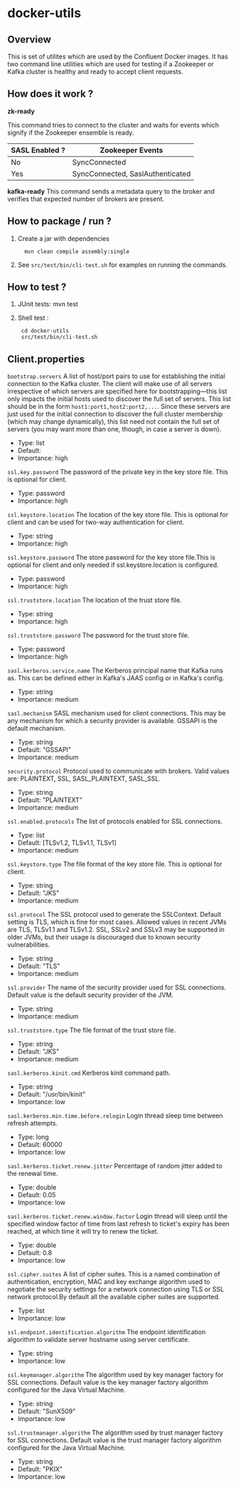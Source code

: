 # docker-utils

## Overview

This is set of utilites which are used by the Confluent Docker images. It has two command line utilities which are used for testing if a Zookeeper or Kafka cluster is healthy and ready to accept client requests.


## How does it work ?

**zk-ready**

This command tries to connect to the cluster and waits for events which signify if the Zookeeper ensemble is ready.

| SASL Enabled ?   | Zookeeper Events   |
|---|---|
| No  | SyncConnected  |
| Yes  |SyncConnected, SaslAuthenticated  |

**kafka-ready**
This command sends a metadata query to the broker and verifies that expected number of brokers are present.


## How to package / run ?

1. Create a jar with dependencies

		 mvn clean compile assembly:single

2. See `src/test/bin/cli-test.sh` for examples on running the commands.

## How to test ?

1. JUnit tests: mvn test
2. Shell test :

        cd docker-utils
        src/test/bin/cli-test.sh


## Client.properties

``bootstrap.servers``
  A list of host/port pairs to use for establishing the initial connection to the Kafka cluster. The client will make use of all servers irrespective of which servers are specified here for bootstrapping&mdash;this list only impacts the initial hosts used to discover the full set of servers. This list should be in the form <code>host1:port1,host2:port2,...</code>. Since these servers are just used for the initial connection to discover the full cluster membership (which may change dynamically), this list need not contain the full set of servers (you may want more than one, though, in case a server is down).

  * Type: list
  * Default:
  * Importance: high

``ssl.key.password``
  The password of the private key in the key store file. This is optional for client.

  * Type: password
  * Importance: high

``ssl.keystore.location``
  The location of the key store file. This is optional for client and can be used for two-way authentication for client.

  * Type: string
  * Importance: high

``ssl.keystore.password``
  The store password for the key store file.This is optional for client and only needed if ssl.keystore.location is configured.

  * Type: password
  * Importance: high

``ssl.truststore.location``
  The location of the trust store file.

  * Type: string
  * Importance: high

``ssl.truststore.password``
  The password for the trust store file.

  * Type: password
  * Importance: high

``sasl.kerberos.service.name``
  The Kerberos principal name that Kafka runs as. This can be defined either in Kafka's JAAS config or in Kafka's config.

  * Type: string
  * Importance: medium

``sasl.mechanism``
  SASL mechanism used for client connections. This may be any mechanism for which a security provider is available. GSSAPI is the default mechanism.

  * Type: string
  * Default: "GSSAPI"
  * Importance: medium

``security.protocol``
  Protocol used to communicate with brokers. Valid values are: PLAINTEXT, SSL, SASL_PLAINTEXT, SASL_SSL.

  * Type: string
  * Default: "PLAINTEXT"
  * Importance: medium

``ssl.enabled.protocols``
  The list of protocols enabled for SSL connections.

  * Type: list
  * Default: [TLSv1.2, TLSv1.1, TLSv1]
  * Importance: medium

``ssl.keystore.type``
  The file format of the key store file. This is optional for client.

  * Type: string
  * Default: "JKS"
  * Importance: medium

``ssl.protocol``
  The SSL protocol used to generate the SSLContext. Default setting is TLS, which is fine for most cases. Allowed values in recent JVMs are TLS, TLSv1.1 and TLSv1.2. SSL, SSLv2 and SSLv3 may be supported in older JVMs, but their usage is discouraged due to known security vulnerabilities.

  * Type: string
  * Default: "TLS"
  * Importance: medium

``ssl.provider``
  The name of the security provider used for SSL connections. Default value is the default security provider of the JVM.

  * Type: string
  * Importance: medium

``ssl.truststore.type``
  The file format of the trust store file.

  * Type: string
  * Default: "JKS"
  * Importance: medium

``sasl.kerberos.kinit.cmd``
  Kerberos kinit command path.

  * Type: string
  * Default: "/usr/bin/kinit"
  * Importance: low

``sasl.kerberos.min.time.before.relogin``
  Login thread sleep time between refresh attempts.

  * Type: long
  * Default: 60000
  * Importance: low

``sasl.kerberos.ticket.renew.jitter``
  Percentage of random jitter added to the renewal time.

  * Type: double
  * Default: 0.05
  * Importance: low

``sasl.kerberos.ticket.renew.window.factor``
  Login thread will sleep until the specified window factor of time from last refresh to ticket's expiry has been reached, at which time it will try to renew the ticket.

  * Type: double
  * Default: 0.8
  * Importance: low

``ssl.cipher.suites``
  A list of cipher suites. This is a named combination of authentication, encryption, MAC and key exchange algorithm used to negotiate the security settings for a network connection using TLS or SSL network protocol.By default all the available cipher suites are supported.

  * Type: list
  * Importance: low

``ssl.endpoint.identification.algorithm``
  The endpoint identification algorithm to validate server hostname using server certificate.

  * Type: string
  * Importance: low

``ssl.keymanager.algorithm``
  The algorithm used by key manager factory for SSL connections. Default value is the key manager factory algorithm configured for the Java Virtual Machine.

  * Type: string
  * Default: "SunX509"
  * Importance: low

``ssl.trustmanager.algorithm``
  The algorithm used by trust manager factory for SSL connections. Default value is the trust manager factory algorithm configured for the Java Virtual Machine.

  * Type: string
  * Default: "PKIX"
  * Importance: low


